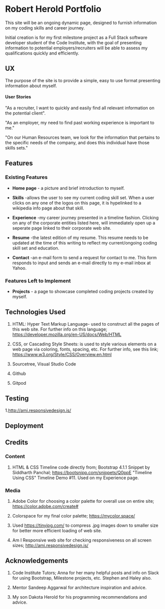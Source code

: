 # Robert Herold Portfolio

This site will be an ongoing dynamic page, designed to furnish information on my coding skills and career journey.

Initial creation is for my first milestone project as a Full Stack software developer student of the Code Institute, 
with the goal of presenting information to potential employers/recruiters will be able to assess my qualifications quickly and efficiently.

## UX

 The purpose of the site is to provide a simple, easy to use format presenting information about myself.

 #### User Stories

 "As a recruiter, I want to quickly and easily find all relevant information on the potential client".

 "As an employer, my need to find past working experience is important to me."

 "On our Human Resources team, we look for the information that pertains to the specific needs of the company, and does this individual have those skills sets."

 ## Features

### Existing Features

  * __Home page__ - a picture and brief introduction to myself.

  * __Skills__ -allows the user to see my current coding skill set. When a user clicks on any one of the logos on this page, it is hypelinked to a wikipedia info page about that skill.

  * __Experience__  -my career journey presented in a timeline fashion. Clicking on any of the corporate entities listed here, will immediately open up a seperate page linked to their corporate web site.

  * __Resume__  -the latest edition of my resume.  This resume needs to be updated at the time of this writing to reflect my current/ongoing coding skill set and education.

  * __Contact__  -an e-mail form to send a request for contact to me.  This form responds to input and sends an e-mail directly to my e-mail inbox at Yahoo.


  ###  Features Left to Implement

  * __Projects__ - a page to showcase completed coding projects created by myself.  

  
 ## Technologies Used

 1. HTML: Hyper Text Markup Language- used to construct all the pages of this web site.  For further info on this language;   
 https://developer.mozilla.org/en-US/docs/Web/HTML

 2. CSS, or Cascading Style Sheets:  is used to style various elements on a web page via coloring, fonts, spacing, etc.  For further info, see this link;
 https://www.w3.org/Style/CSS/Overview.en.html
 

 3. Sourcetree, Visual Studio Code

 4. Github

 5. Gitpod



 ## Testing

 1.http://ami.responsivedesign.is/



## Deployment



## Credits

### Content

   1. HTML & CSS Timeline code directly from;  Bootstrap 4.1.1 Snippet by Siddharth Panchal;  https://bootsnipp.com/snippets/Q0ppE "Timeline Using CSS"  Timeline Demo #11.
      Used on my Experience page.


### Media

   1. Adobe Color for choosing a color palette for overall use on entire site; https://color.adobe.com/create#

   2. Colorspace for my final color palette;  https://mycolor.space/

   3. Used https://tinyjpg.com/   to compress .jpg images down to smaller size for better more efficient loading of web site.

   4. Am I Responsive web site for checking responsiveness on all screen sizes;
   http://ami.responsivedesign.is/



## Acknowledgements

1. Code Institute Tutors; Anna for her many helpful posts and info on Slack for using Bootstrap, Milestone projects, etc.  Stephen and Haley also.

2. Mentor Sandeep Aggarwal for architecture inspiration and advice.

3. My son Dakota Herold for his programming recommendations and advice.


